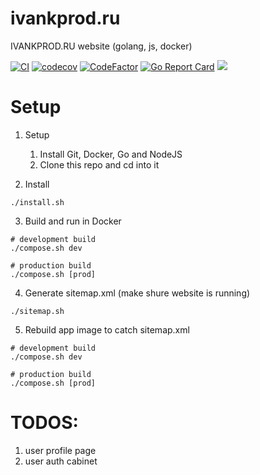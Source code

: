 # ivankprod.ru
IVANKPROD.RU website (golang, js, docker)

[![CI](https://github.com/ivankprod/ivankprod.ru/actions/workflows/ci.yml/badge.svg)](https://github.com/ivankprod/ivankprod.ru/actions/workflows/ci.yml)
[![codecov](https://codecov.io/gh/ivankprod/ivankprod.ru/branch/main/graph/badge.svg?token=NLBM9MA475)](https://codecov.io/gh/ivankprod/ivankprod.ru)
[![CodeFactor](https://www.codefactor.io/repository/github/ivankprod/ivankprod.ru/badge)](https://www.codefactor.io/repository/github/ivankprod/ivankprod.ru)
[![Go Report Card](https://goreportcard.com/badge/github.com/ivankprod/ivankprod.ru/src/server)](https://goreportcard.com/report/github.com/ivankprod/ivankprod.ru/src/server)
[![](https://tokei.rs/b1/github/ivankprod/ivankprod.ru?category=code)](https://github.com/ivankprod/ivankprod.ru)

# Setup
1. Setup
    1. Install Git, Docker, Go and NodeJS
    2. Clone this repo and cd into it

2. Install
```shell
./install.sh
```

3. Build and run in Docker
```shell
# development build
./compose.sh dev

# production build
./compose.sh [prod]
```

4. Generate sitemap.xml (make shure website is running)
```shell
./sitemap.sh
```

5. Rebuild app image to catch sitemap.xml
```shell
# development build
./compose.sh dev

# production build
./compose.sh [prod]
```

# TODOS:
1. user profile page
2. user auth cabinet

